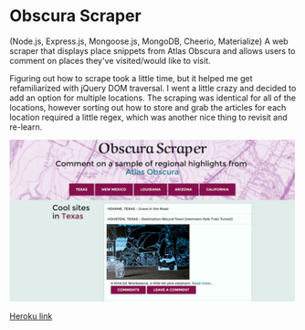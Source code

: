 # Obscura Scraper

(Node.js, Express.js, Mongoose.js, MongoDB, Cheerio, Materialize) A web scraper that displays place snippets from Atlas Obscura and allows users to comment on places they've visited/would like to visit.

Figuring out how to scrape took a little time, but it helped me get refamiliarized with jQuery DOM traversal. I went a little crazy and decided to add an option for multiple locations. The scraping was identical for all of the locations, however sorting out how to store and grab the articles for each location required a little regex, which was another nice thing to revisit and re-learn. 

<img src="screenshot.png" alt="placeholder" width="500">

[Heroku link](https://aqueous-caverns-94383.herokuapp.com/)